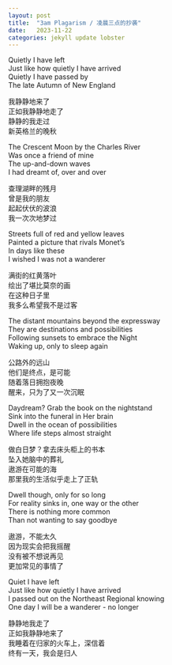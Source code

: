 ```yaml
---
layout: post
title:  "3am Plagarism / 凌晨三点的抄袭"
date:   2023-11-22
categories: jekyll update lobster
---
```


Quietly I have left\
Just like how quietly I have arrived\
Quietly I have passed by\
The late Autumn of New England 

我静静地来了\
正如我静静地走了\
静静的我走过\
新英格兰的晚秋

The Crescent Moon by the Charles River\
Was once a friend of mine\
The up-and-down waves\
I had dreamt of, over and over 

查理湖畔的残月\
曾是我的朋友\
起起伏伏的波浪\
我一次次地梦过

Streets full of red and yellow leaves\
Painted a picture that rivals Monet’s \
In days like these\
I wished I was not a wanderer 

满街的红黄落叶\
绘出了堪比莫奈的画\
在这种日子里\
我多么希望我不是过客

The distant mountains beyond the expressway\
They are destinations and possibilities\
Following sunsets to embrace the Night\
Waking up, only to sleep again 

公路外的远山\
他们是终点，是可能\
随着落日拥抱夜晚\
醒来，只为了又一次沉眠

Daydream? Grab the book on the nightstand\
Sink into the funeral in Her brain \
Dwell in the ocean of possibilities \
Where life steps almost straight 

做白日梦？拿去床头柜上的书本\
坠入她脑中的葬礼\
遨游在可能的海\
那里我的生活似乎走上了正轨

Dwell though, only for so long\
For reality sinks in, one way or the other \
There is nothing more common\
Than not wanting to say goodbye 

遨游，不能太久\
因为现实会把我摇醒\
没有被不想说再见\
更加常见的事情了 

Quiet I have left\
Just like how quietly I have arrived \
I passed out on the Northeast Regional knowing \
One day I will be a wanderer - no longer

静静地我走了\
正如我静静地来了\
我睡着在归家的火车上，深信着\
终有一天，我会是归人

